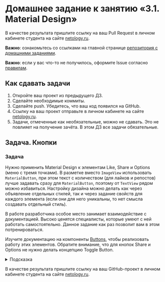 # Домашнее задание к занятию «3.1. Material Design»

В качестве результата пришлите ссылку на ваш Pull Request в личном кабинете студента на сайте [netology.ru](https://netology.ru).

**Важно**: ознакомьтесь со ссылками на главной странице [репозитория с домашними заданиями](../README.md).

**Важно**: если у вас что-то не получилось, оформите Issue согласно [правилам](../report-requirements.md).

## Как сдавать задачи

1. Откройте ваш проект из предыдущего ДЗ.
1. Сделайте необходимые коммиты.
1. Сделайте push. Убедитесь, что ваш код появился на GitHub.
1. Ссылку на ваш проект отправьте в личном кабинете на сайте [netology.ru](https://netology.ru).
1. Задачи, отмеченные как необязательные, можно не сдавать. Это не повлияет на получение зачёта. В этом ДЗ все задачи обязательные.

## Задача. Кнопки

### Задача

Нужно применить Material Design к элементам Like, Share и Options (меню с тремя точками). В разметке вместо `ImageView` использовать `MaterialButton`, при этом текст с количеством (для лайков и репостов) лучше задавать сразу для `MaterialButton`, поэтому от `TextView` рядом можно избавиться. Настройку дизайна можно делать как через объявление отдельных стилей, так и через задание свойств для каждого элемента (если они для него уникальны, то нет смысла создавать отдельный стиль).

В работе разработчика особое место занимает взаимодействие с документацией. Высоко ценятся специалисты, которые умеют с ней работать самостоятельно. Данное задание как раз позволит вам в этом потренироваться.

Изучите документацию на компоненты [Buttons](https://github.com/material-components/material-components-android/blob/master/docs/components/Button.md), чтобы реализовать работу этих элементов. Обратите внимание, что для кнопок Share и Options не нужно делать концепцию Toggle Button.

<details>
<summary>Подсказка</summary>

Пример реализации [на странице документации](https://github.com/material-components/material-components-android/blob/master/docs/components/Button.md#icon-button) в разделе «Icon button».
</details>

В качестве результата пришлите ссылку на ваш GitHub-проект в личном кабинете студента на сайте [netology.ru](https://netology.ru).
